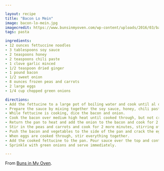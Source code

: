 ```yaml
---

layout: recipe
title: "Bacon Lo Mein"
image: bacon-lo-mein.jpg
imagecredit: https://www.bunsinmyoven.com/wp-content/uploads/2016/03/bacon-lo-mein.jpg
tags: pasta

ingredients:
- 12 ounces fettuccine noodles
- 3 tablespoons soy sauce
- 2 teaspoons honey
- 2 teaspoons chili paste
- 1 clove garlic minced
- 1/2 teaspoon dried ginger
- 1 pound bacon
- 1/2 sweet onion
- 8 ounces frozen peas and carrots
- 2 large eggs
- 1/4 cup chopped green onions

directions:
- Add the fettucine to a large pot of boiling water and cook until al dente. Drain.
- Prepare the sauce by mixing together the soy sauce, honey, chili paste, garlic, and ginger. Set aside.
- While fettucine is cooking, dice the bacon and onion.
- Cook the bacon over medium high heat until cooked through, but not crisp. Drain the grease, leaving 2 tablespoons behind in the pan.
- Return the pan to heat and add the onion to the bacon and cook for 2 minutes, stirring often.
- Stir in the peas and carrots and cook for 2 more minutes, stirring often.
- Push the bacon and vegetables to the side of the pan and crack the eggs in. Stir constantly to scramble the eggs.
- When eggs are cooked through, stir everything together.
- Add the cooked fettucine to the pan. Pour sauce over the top and continue cooking for 2 minutes, stirring constantly.
- Sprinkle with green onions and serve immediately.

---
```


From [Buns in My Oven](https://www.bunsinmyoven.com/bacon-lo-mein/).
